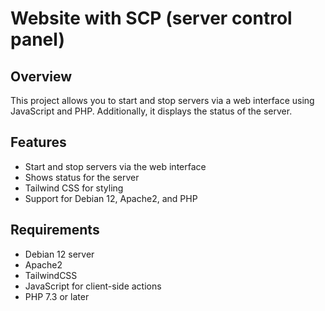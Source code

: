 # Website with SCP (server control panel)

## Overview
This project allows you to start and stop servers via a web interface using JavaScript and PHP. Additionally, it displays the status of the server.

## Features
- Start and stop servers via the web interface
- Shows status for the server
- Tailwind CSS for styling
- Support for Debian 12, Apache2, and PHP

## Requirements
- Debian 12 server
- Apache2
- TailwindCSS
- JavaScript for client-side actions
- PHP 7.3 or later


